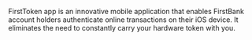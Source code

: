FirstToken app is an innovative mobile application that enables FirstBank account holders authenticate online transactions on their iOS device. It eliminates the need to constantly carry your hardware token with you.
